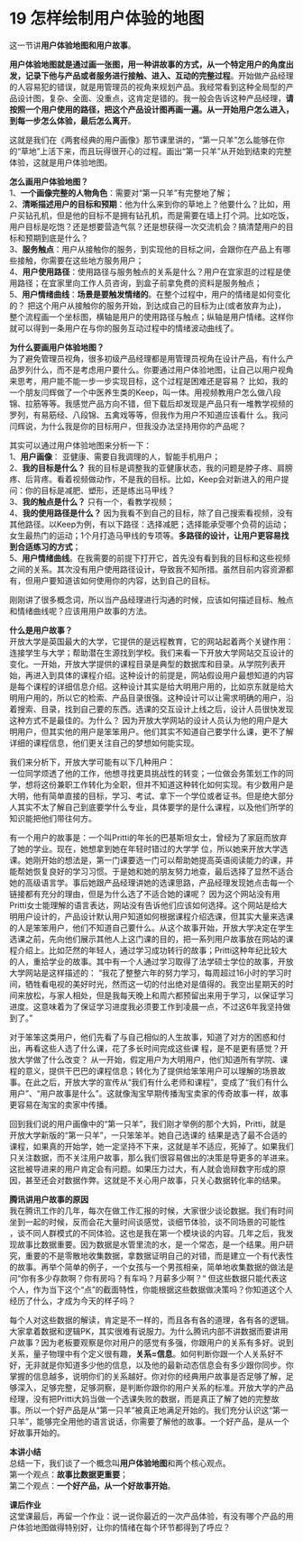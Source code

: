 # 19 怎样绘制用户体验的地图

这一节讲**用户体验地图和用户故事**。

**用户体验地图就是通过画一张图，用一种讲故事的方式，从一个特定用户的角度出发，记录下他与产品或者服务进行接触、进入、互动的完整过程**。开始做产品经理的人容易犯的错误，就是用管理员的视角来规划产品。我经常看到这种全局型的产品设计图，复杂、全面、没重点，这肯定是错的。我一般会告诉这种产品经理，**请按照一个用户使用的路径，把这个产品设计图再画一遍。从一开始用户怎么进入，到每一步怎么体验，最后怎么离开**。

这就是我们在《两套经典的用户画像》那节课里讲的，“第一只羊”怎么能够在你的“草地”上活下来，而且玩得很开心的过程。画出“第一只羊”从开始到结束的完整体验，这就是用户体验地图。

**怎么画用户体验地图？**<br/>	1、**一个画像完整的人物角色**：需要对“第一只羊”有完整地了解；<br/>	2、**清晰描述用户的目标和预期**：他为什么来到你的草地上？他要什么？比如，用户买钻孔机，但是他的目标不是拥有钻孔机，而是需要在墙上打个洞。比如吃饭，用户目标是吃饱？还是想要营造气氛？还是想获得一次交流机会？搞清楚用户的目标和预期到底是什么？<br/>	3、**服务触点**：用户从接触你的服务，到实现他的目标之间，会跟你在产品上有哪些接触，你需要在这些地方服务用户；<br/>	4、**用户使用路径**：使用路径与服务触点的关系是什么？用户在宜家逛的过程是使用路径；在宜家里向工作人员咨询，到盒子前拿免费的资料是服务触点；<br/>	5、**用户情绪曲线**：**场景是要触发情绪的**。在整个过程中，用户的情绪是如何变化的？ 把这个用户从接触你的服务开始，到达成自己的目标为止(或者放弃为止)，整个流程画一个坐标图，横轴是用户的使用路径与触点；纵轴是用户情绪。这样你就可以得到一条用户在与你的服务互动过程中的情绪波动曲线了。

**为什么要画用户体验地图？**<br/>为了避免管理员视角，很多初级产品经理都是用管理员视角在设计产品，有什么产品罗列什么，而不是考虑用户要什么。你要通过用户体验地图，让自己以用户视角来思考，用户能不能一步一步实现目标，这个过程是困难还是容易？ 比如，我的一个朋友闫辉做了一个中医养生类的Keep，叫一体。用视频教用户怎么做八段锦、拉筋等等。我感觉产品方向不错，但下载后却发现是产品只有一堆教学视频的罗列，有易筋经、八段锦、五禽戏等等，但我作为用户不知道应该看什 么。我问闫辉说，为什么我是你的目标用户，但我没办法坚持用你的产品呢？

其实可以通过用户体验地图来分析一下：<br/>	1、**用户画像**： 亚健康、需要自我调理的人，智能手机用户；<br/>	2、**我的目标是什么？** 我的目标是调整我的亚健康状态，我的问题是脖子疼、肩膀疼、后背疼。看着视频做动作，不是我的目标。比如，Keep会对新进入的用户提问：你的目标是减肥、塑形，还是练出马甲线？<br/>	3、**我的触点是什么？** 只有一个，看教学视频；<br/>	4、**我的使用路径是什么？** 因为我看不到自己的目标，除了自己搜索看视频，没有其他路径。以Keep为例，有以下路径：选择减肥；选择能承受哪个负荷的运动；女生最热门的运动；1个月打造马甲线的专项等。**多路径的设计，让用户更容易找到合适练习的方式**；<br/>	5、**用户情绪曲线**。在我需要的前提下打开它，首先没有看到我的目标和这些视频之间的关系。其次没有用户使用路径设计，导致我不知所措。虽然目前内容资源都有，但用户要知道该如何使用你的内容，达到自己的目标。

刚刚讲了很多概念词，所以当产品经理进行沟通的时候，应该如何描述目标、触点和情绪曲线呢？应该用用户故事的方法。

**什么是用户故事？**<br/>
开放大学是英国最大的大学，它提供的是远程教育，它的网站起着两个关键作用： 连接学生与大学；帮助潜在生源找到学校。我们来看一下开放大学网站交互设计的变化。一开始，开放大学提供的课程目录是典型的数据库和目录。从学院列表开始，再进入到具体的课程介绍。这种设计的前提是，网站假设用户最想知道的内容是每个课程的详细信息介绍。这种设计其实是给大明用户用的，比如京东就是给大明用户用的，所以它的检索、产品目录很强。这种设计可以让需求明确的用户，沿着搜索、目录，找到自己要的东西。选课的交互设计上线之后，设计人员很快发现这种方式不是最佳的。为什么？ 因为开放大学网站的设计人员认为他的用户是大明用户，但其实他的用户是笨笨用户。他们其实不知道自己要学什么课，更不了解详细的课程信息，他们更关注自己的梦想如何能实现。

我们来分析下，开放大学可能有以下几种用户：<br/>一位同学烦透了他的工作，他想寻找更具挑战性的转变；一位做会务策划工作的同学，想将这份兼职工作转化为全职，但并不知道这种转化如何实现。有少数用户是大明，他有简单直接的目标，学习、考试、拿下一个学位或者证书。但是绝大部分人其实不太了解自己到底要学什么专业，具体要学的是什么课程，以及他们所学的知识能把他们带往何方。

有一个用户的故事是：一个叫Pritti的年长的巴基斯坦女士，曾经为了家庭而放弃了她的学业。现在，她想拿到她在年轻时错过的大学学 位，所以她来开放大学选课。她刚开始的想法是，第一门课要选一门可以帮助她提高英语阅读能力的课，并能帮她恢复良好的学习习惯。于是她和她的朋友努力地查，最后选择了显然不适合她的高级语言学。事后她跟产品经理讲她的选课思路，产品经理发现她点击每一个链接都有充分的理由，但是为什么选了不适合她的课呢？ 因为这个网站没有用Pritti女士能理解的语言表达，网站没有告诉他们应该如何选择。这个网站是给大明用户设计的，产品设计默认用户知道如何根据课程介绍选课，但其实大量来选课的人是笨笨用户，他们不知道自己要什么。从这个故事开始，开放大学决定在学生选课之前，先向他们展示其他人上这门课的目的，把一系列用户故事放在网站的课程介绍上。比如茫然的年轻人，通过学习成功转行的故事；Pritti这种年纪比较大的人，重拾学业的故事。其中有一个人通过学习取得了法学硕士学位的故事，开放大学网站是这样描述的： “我花了整整六年的努力学习，每周超过16小时的学习时间，牺牲看电视的美好时光，然而这一切的付出绝对是值得的。我空出星期天的时间来放松，与家人相处，但是我每天晚上和周六都预留出来用于学习，以保证学习进度。这意味着为了保证学习进度我必须要工作到凌晨一点，不过这6年我坚持做到了。”

对于笨笨这类用户，他们先看了与自己相似的人生故事，知道了对方的困惑和付出，再看这些人选了什么课，花了多长时间完成这些课 程，是不是更有感觉？开放大学做了什么改变？ 从一开始，假定用户为大明用户，他们知道所有学院、课程的意义，提供干巴巴的课程信息；转化为了提供给笨笨用户可以理解的场景故事。在此之后，开放大学的宣传从“我们有什么老师和课程”，变成了“我们有什么用户”、“用户故事是什么”。这就像淘宝早期传播淘宝卖家的传奇故事一样，故事更容易在淘宝的卖家中传播。

回到我们说的用户画像中的“第一只羊”，我们刚才举例的那个大妈，Pritti，就是开放大学新版的“第一只羊”，一只笨笨羊。她自己选课的 结果是选了最不合适的课程，如果真的开始学，她一定坚持不下来，这就是羊不适应，死掉了。如果我们只关注数据，而不关注用户故事，那么我们很容易做出的决策是导更多的羊进来。这批被导进来的用户肯定会有问题。如果压力过大，有人就会诡辩数字形成的原因，甚至还会对数据作弊。这就是不关心用户故事，只关心数据转化率的结果。

**腾讯讲用户故事的原因**<br/>
我在腾讯工作的几年，每次在做工作汇报的时候，大家很少谈论数据。我们有时间坐到一起的时候，反而会花大量时间谈感觉，谈细节体验，谈不同场景的可能性 ，谈不同人群模式的不同体验。这也是我在第一个模块谈的内容。几年之后，我发现故事比数据重要。因为数据是水管里流的水，是一个常态，是一个结果。用户研究，重要的不是零散地收集数据，拿数据证明自己的对错，而是建立一个有代表性的故事。再举个简单的例子，一个女孩与一个男孩相亲，简单地收集数据的做法是问“你有多少存款啊？你有房吗？有车吗？月薪多少啊？“ 但这些数据只能代表这个人，作为当下这个“点”的截面特性，你能根据这些数据做决策吗？你知道这个人经历了什么，才成为今天的样子吗？

每个人对这些数据的解读，肯定是不一样的，而且各有各的道理，各有各的逻辑。大家拿着数据和逻辑PK，其实很难有说服力。为什么腾讯内部不讲数据而要讲用户故事？因为老板要观察是你对用户的感觉有多强，你跟用户的关系有多好。说到关系，量子物理中有个定义很有趣，**关系=信息**。如何判断你跟一个人关系好不好，无非就是你知道多少他的信息，以及他的最新动态信息会有多少跟你同步。你掌握的信息越多，说明你们的关系越好。你对你的经典用户故事是否足够了解，足够深入，足够完整，足够洞察，是判断你跟你的用户关系的标准。开放大学的产品经理，没有把Pritti大妈当做一个选课失败的数据，而是真正了解了她的完整故事。所以一个好产品是从“第一只羊”被真正地满足开始的。我们充分认识这“第一只羊”，能够完全用他的语言说话，你需要了解他的故事。一个好产品，是从一个好故事开始的。

**本讲小结**<br/>
总结一下，我们谈了一个概念叫**用户体验地图**和两个核心观点。<br/>第一个观点：**故事比数据更重要**；<br/>
第二个观点：**一个好产品，从一个好故事开始**。

**课后作业**<br/>
这堂课最后，再留一个作业：说一说你最近的一次产品体验，有没有哪个产品的用户体验地图做得特别好，让你的情绪在每个环节都得到了呼应？